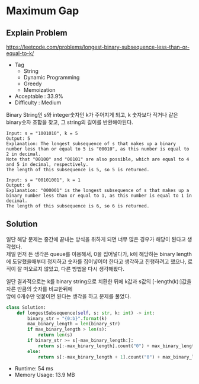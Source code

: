 # Maximum Gap

## Explain Problem

<https://leetcode.com/problems/longest-binary-subsequence-less-than-or-equal-to-k/>

* Tag
  * String
  * Dynamic Programming
  * Greedy
  * Memoization
* Acceptable : 33.9%
* Difficulty : Medium

Binary String인 s와 integer숫자인 k가 주어지게 되고,
k 숫자보다 작거나 같은 binary숫자 조합을 찾고, 그 string의 길이를 반환해야된다.

```plain
Input: s = "1001010", k = 5
Output: 5
Explanation: The longest subsequence of s that makes up a binary number less than or equal to 5 is "00010", as this number is equal to 2 in decimal.
Note that "00100" and "00101" are also possible, which are equal to 4 and 5 in decimal, respectively.
The length of this subsequence is 5, so 5 is returned.
```

```plain
Input: s = "00101001", k = 1
Output: 6
Explanation: "000001" is the longest subsequence of s that makes up a binary number less than or equal to 1, as this number is equal to 1 in decimal.
The length of this subsequence is 6, so 6 is returned.
```

## Solution

일단 해당 문제는 중간에 끝내는 방식을 취하게 되면 너무 많은 경우가 해당이 된다고 생각했다.  
제일 먼저 든 생각은 queue를 이용해서, 0을 집어넣다가, k에 해당하는 binary length에 도달했을때부터 정지하고 숫자를 집어넣어야 한다고 생각하고 진행하려고 했으나,
로직이 잘 떠오르지 않았고, 다른 방법을 다시 생각해봤다.  

일단 결과적으로는 k를 binary string으로 치환한 뒤에 k값과 s값의 [-length(k):]값을 자른 만큼의 숫자를 비교한뒤에  
앞에 0개수만 덧붙이면 된다는 생각을 하고 문제를 풀었다.

```python
class Solution:
    def longestSubsequence(self, s: str, k: int) -> int:
        binary_str = "{0:b}".format(k)
        max_binary_length = len(binary_str)
        if max_binary_length > len(s):
            return len(s)
        if binary_str >= s[-max_binary_length:]:
            return s[:-max_binary_length].count("0") + max_binary_length
        else:
            return s[:-max_binary_length + 1].count("0") + max_binary_length - 1
```

* Runtime: 54 ms
* Memory Usage: 13.9 MB
